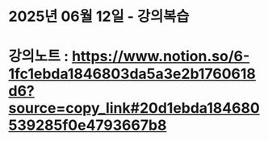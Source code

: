# 2025년 06월 12일 - 강의복습

# 강의노트 : https://www.notion.so/6-1fc1ebda1846803da5a3e2b1760618d6?source=copy_link#20d1ebda184680539285f0e4793667b8
